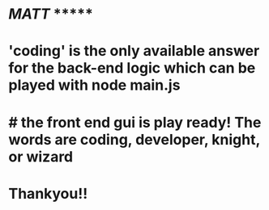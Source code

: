 #   **___MATT___**  *****

# 'coding' is the only available answer for the back-end logic which can be played with node main.js 

# # the front end gui is play ready! The words are coding, developer, knight, or wizard

# Thankyou!!
